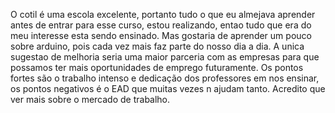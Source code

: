 O cotil é uma escola excelente, portanto tudo o que eu almejava aprender antes de entrar para esse curso, estou realizando, entao tudo que era do meu interesse esta sendo ensinado. Mas gostaria de aprender um pouco sobre arduino, pois cada vez mais faz parte do nosso dia a dia.
A unica sugestao de melhoria seria uma maior parceria com as empresas para que possamos ter mais oportunidades de emprego futuramente.
Os pontos fortes são o trabalho intenso e dedicação dos professores em nos ensinar, os pontos negativos é o EAD que muitas vezes n ajudam tanto.
Acredito que ver mais sobre o mercado de trabalho.
